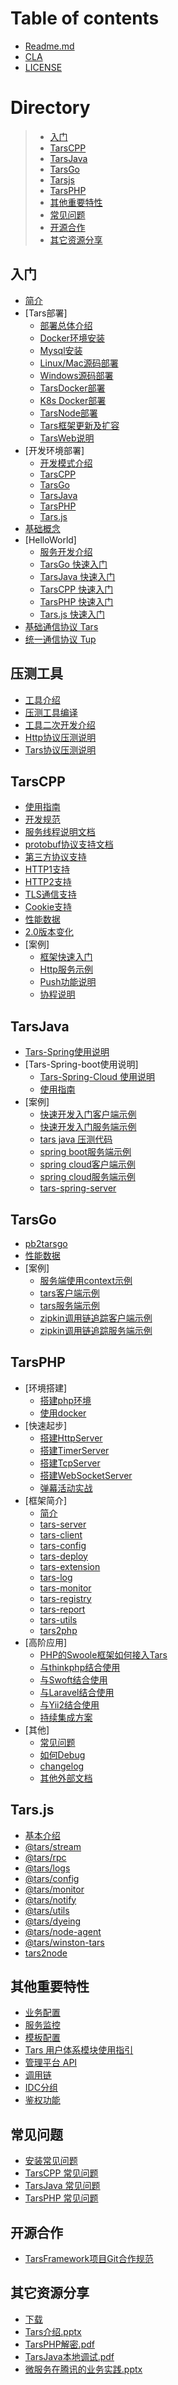 # Table of contents

* [Readme.md](README.md)
* [CLA](cla.md)
* [LICENSE](license.md)

# Directory
> * [入门](#rumen)
> * [TarsCPP](#TarsCPP)
> * [TarsJava](#TarsJava)
> * [TarsGo](#TarsGo)
> * [Tarsjs](#Tars.js)
> * [TarsPHP](#TarsPHP)
> * [其他重要特性](#important)
> * [常见问题](#question)
> * [开源合作](#cooperation)
> * [其它资源分享](#resourcesSharing)


## 入门 <a id="rumen"></a>

* [简介](base/tars-intro.md)
* [Tars部署]
  * [部署总体介绍](installation/README.md)
  * [Docker环境安装](installation/docker-install.md)
  * [Mysql安装](installation/mysql.md)
  * [Linux/Mac源码部署](installation/source.md)
  * [Windows源码部署](installation/source-windows.md)
  * [TarsDocker部署](installation/docker.md)
  * [K8s Docker部署](installation/k8s-docker-1.md)
  * [TarsNode部署](installation/node.md)
  * [Tars框架更新及扩容](installation/expand.md)
  * [TarsWeb说明](installation/web.md)
* [开发环境部署]
  * [开发模式介绍](env/README.md)
  * [TarsCPP](env/tarscpp.md)
  * [TarsGo](env/tarsgo.md)
  * [TarsJava](env/tarsjava.md)
  * [TarsPHP](env/tarsphp.md)
  * [Tars.js](env/tars.js.md)
* [基础概念](base/tars-concept.md)
* [HelloWorld]
  * [服务开发介绍](hello-world/README.md)
  * [TarsGo 快速入门](hello-world/hello-world.md)
  * [TarsJava 快速入门](hello-world/tarsjava.md)
  * [TarsCPP 快速入门](hello-world/tarscpp.md)
  * [TarsPHP 快速入门](hello-world/tarsphp.md)
  * [Tars.js 快速入门](hello-world/tars.js.md)
* [基础通信协议 Tars](base/tars-protocol.md)
* [统一通信协议 Tup](base/tars-tup.md)

## 压测工具 <a id="benchmark"></a>
* [工具介绍](benchmark/README.md)
* [压测工具编译](benchmark/build.md)
* [工具二次开发介绍](benchmark/develop.md)
* [Http协议压测说明](benchmark/http-guide.md)
* [Tars协议压测说明](benchmark/tars-guide.md)

## TarsCPP <a id="TarsCPP"></a>
* [使用指南](dev/tarscpp/tars-guide.md)
* [开发规范](dev/tarscpp/tars-spec.md)
* [服务线程说明文档](dev/tarscpp/tars-server-thread.md)
* [protobuf协议支持文档](dev/tarscpp/tars-protobuf.md)
* [第三方协议支持](dev/tarscpp/tars-thirdparty-protocol.md)
* [HTTP1支持](dev/tarscpp/tars-http1.md)
* [HTTP2支持](dev/tarscpp/tars-http2.md)
* [TLS通信支持](dev/tarscpp/tars-tls.md)
* [Cookie支持](dev/tarscpp/tars-cookie.md)
* [性能数据](dev/tarscpp/tars-performance.md)
* [2.0版本变化](dev/tarscpp/tars-2.0-update.md)
* [案例]
  * [框架快速入门](demo/tarscpp/tars_cpp_quickstart.md) 
  * [Http服务示例](demo/tarscpp/tars_cpp_http_demo.md)  
  * [Push功能说明](demo/tarscpp/tars_push.md) 
  * [协程说明](demo/tarscpp/tars_co.md) 

## TarsJava <a id="TarsJava"></a>
* [Tars-Spring使用说明](dev/tarsjava/tarsspring-shi-yong-shuo-ming.md)
* [Tars-Spring-boot使用说明]
  * [Tars-Spring-Cloud 使用说明](dev/tarsjava/tarsspringcloud-shi-yong-shuo-ming.md)
  * [使用指南](dev/tarsjava/shi-yong-zhi-nan.md)
* [案例]
  * [快速开发入门客户端示例](demo/tarsjava/quickstart-client.md) 
  * [快速开发入门服务端示例](demo/tarsjava/quickstart-server.md) 
  * [tars java 压测代码 ](demo/tarsjava/stress-server.md)
  * [spring boot服务端示例 ](demo/tarsjava/tars-spring-boot-server.md) 
  * [spring cloud客户端示例 ](demo/tarsjava/tars-spring-cloud-client.md)
  * [spring cloud服务端示例](demo/tarsjava/tars-spring-cloud-server.md) 
  * [tars-spring-server](demo/tarsjava/tars-spring-server.md) 

## TarsGo <a id="TarsGo"></a>
* [pb2tarsgo](dev/tarsgo/pb2tarsgo.md)
* [性能数据](dev/tarsgo/performance.md)
* [案例]
  * [服务端使用context示例](demo/tarsgo/context.md) 
  * [tars客户端示例](demo/tarsgo/client.md)
  * [tars服务端示例](demo/tarsgo/server.md) 
  * [zipkin调用链追踪客户端示例](demo/tarsgo/zipkin-client.md) 
  * [zipkin调用链追踪服务端示例](demo/tarsgo/zipkin-server.md) 

## TarsPHP <a id="TarsPHP"></a>
* [环境搭建]
  * [搭建php环境](dev/tarsphp/Environment/php.md)
  * [使用docker](dev/tarsphp/Environment/docker.md)
* [快速起步]
  * [搭建HttpServer](dev/tarsphp/QuickStart/tars-http-server.md)
  * [搭建TimerServer](dev/tarsphp/QuickStart/tars-timer-server.md)
  * [搭建TcpServer](dev/tarsphp/QuickStart/tars-tcp-server.md)
  * [搭建WebSocketServer](dev/tarsphp/QuickStart/tars-websocket-server.md)
  * [弹幕活动实战](dev/tarsphp/QuickStart/tars-act-demo.md)
* [框架简介]
  * [简介](dev/tarsphp/Framework/introduce.md)
  * [tars-server](dev/tarsphp/Framework/tars-server.md)
  * [tars-client](dev/tarsphp/Framework/tars-client.md)
  * [tars-config](dev/tarsphp/Framework/tars-config.md)
  * [tars-deploy](dev/tarsphp/Framework/tars-deploy.md)
  * [tars-extension](dev/tarsphp/Framework/tars-extension.md)
  * [tars-log](dev/tarsphp/Framework/tars-log.md)
  * [tars-monitor](dev/tarsphp/Framework/tars-monitor.md)
  * [tars-registry](dev/tarsphp/Framework/tars-registry.md)
  * [tars-report](dev/tarsphp/Framework/tars-report.md)
  * [tars-utils](dev/tarsphp/Framework/tars-utils.md)
  * [tars2php](dev/tarsphp/Framework/tars2php.md)
* [高阶应用]
  * [PHP的Swoole框架如何接入Tars](dev/tarsphp/Advanced/swoole-suport-tars.md)
  * [与thinkphp结合使用](dev/tarsphp/Advanced/thinkphp.md)
  * [与Swoft结合使用](dev/tarsphp/Advanced/swoft.md)
  * [与Laravel结合使用](dev/tarsphp/Advanced/laravel.md)
  * [与Yii2结合使用](dev/tarsphp/Advanced/yii2.md)
  * [持续集成方案](dev/tarsphp/Advanced/ci.md)
* [其他]
  * [常见问题](dev/tarsphp/Question/index.md)
  * [如何Debug](dev/tarsphp/Question/debug.md)
  * [changelog](dev/tarsphp/Question/changelog.md)
  * [其他外部文档](dev/tarsphp/Question/outsource.md) 

## Tars.js <a id="Tars.js"></a>
* [基本介绍](dev/tars.js/README.md)
* [@tars/stream](dev/tars.js/tars-stream.md)
* [@tars/rpc](dev/tars.js/tars-rpc.md)
* [@tars/logs](dev/tars.js/tars-logs.md)
* [@tars/config](dev/tars.js/tars-config.md)
* [@tars/monitor](dev/tars.js/tars-monitor.md)
* [@tars/notify](dev/tars.js/tars-notify.md)
* [@tars/utils](dev/tars.js/tars-utils.md)
* [@tars/dyeing](dev/tars.js/tars-dyeing.md)
* [@tars/node-agent](dev/tars.js/tars-node-agent.md)
* [@tars/winston-tars](dev/tars.js/tars-winston-tars.md)
* [tars2node](dev/tars.js/tars2node.md)

## 其他重要特性 <a id="important"></a>
* [业务配置](dev/tars-config.md)
* [服务监控](dev/tars-monitor.md)
* [模板配置](dev/tars-template.md)
* [Tars 用户体系模块使用指引](dev/tars-web-user.md)
* [管理平台 API](dev/tars-web-api.md)
* [调用链](dev/tars-call-chain.md)
* [IDC分组](dev/tars-idc-set.md)
* [鉴权功能](dev/tars-auth.md)

## 常见问题 <a id="question"></a>
* [安装常见问题](question/Install_faq.md)
* [TarsCPP 常见问题](question/tarscpp-question.md)
* [TarsJava 常见问题](question/tarsjava-question.md)
* [TarsPHP 常见问题](question/tarsphp-question.md)

## 开源合作 <a id="cooperation">
* [TarsFramework项目Git合作规范](cooperation/tars_framework_git_flows.md)

## 其它资源分享 <a id="resourcesSharing"></a>
* [下载](resources-sharing/summary.md)
* [Tars介绍.pptx](resources-sharing/ppt/TARS.pptx)
* [TarsPHP解密.pdf](resources-sharing/pdf/TARS微服务解密-PHP构建高性能WEB后台.pdf)
* [TarsJava本地调试.pdf](resources-sharing/pdf/TarsJava服务端的本地调试--正风.pdf)
* [微服务在腾讯的业务实践.pptx](resources-sharing/ppt/微服务架构在腾讯系业务的实践.pptx)